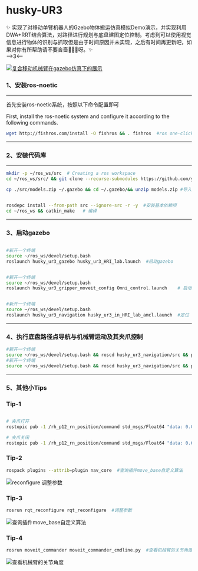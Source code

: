 

husky-UR3
=========

  ✨ 实现了对移动单臂机器人的Gzebo物体搬运仿真模拟Demo演示，并实现利用DWA+RRT结合算法，对路径进行规划与底盘建图定位控制。考虑到可以使用视觉信息进行物体的识别与抓取但是由于时间原因并未实现，之后有时间再更新吧，如果对你有所帮助请不要吝啬🌟🌟🌟呀。✨        
                                                                                     -->3<--
  
[![复合移动机械臂在gazebo仿真下的展示](https://i0.hdslb.com/bfs/archive/c53ce528a40641a3aca32c366f7bb01fc716764f.jpg@672w_378h_1c.avif)](https://www.bilibili.com/video/BV1RAyTYFEPP/?share_source=copy_web&vd_source=4194ae4a17aa95105a0ab346c7c66fbb)

### 1、安装ros-noetic

------------------------------------------
首先安装ros-noetic系统，按照以下命令配置即可

First, install the ros-noetic system and configure it according to the following commands.
```bash
wget http://fishros.com/install -O fishros && . fishros  #ros one-click installation
```
------------------------------------------
### 2、安装代码库


------------------------------------------

```bash
mkdir -p ~/ros_ws/src  # Creating a ros workspace
cd ~/ros_ws/src/ && git clone --recurse-submodules https://github.com/yyds623/ros-noetic-husky-ur3.git  #克隆代码仓

cp ./src/models.zip ~/.gazebo && cd ~/.gazebo/&& unzip models.zip #导入Gazebo模型文件


rosdepc install --from-path src --ignore-src -r -y  #安装基本依赖项
cd ~/ros_ws && catkin_make   # 编译
```
------------------------------------------

### 3、启动gazebo


```bash

#新开一个终端
source ~/ros_ws/devel/setup.bash 
roslaunch husky_ur3_gazebo husky_ur3_HRI_lab.launch  #启动gazebo


#新开一个终端
source ~/ros_ws/devel/setup.bash 
roslaunch husky_ur3_gripper_moveit_config Omni_control.launch    # 启动 MoveIt & RViz  运动


#新开一个终端
source ~/ros_ws/devel/setup.bash 
roslaunch husky_ur3_navigation husky_ur3_in_HRI_lab_amcl.launch  #定位
```
------------------------------------------
### 4、执行底盘路径点导航与机械臂运动及其夹爪控制
```bash
#新开一个终端
source ~/ros_ws/devel/setup.bash && roscd husky_ur3_navigation/src && python nf.py   #导航时间与机械臂到 front_view 的时间  并导航 根据提示输入相应位置的数字
#新开一个终端
source ~/ros_ws/devel/setup.bash && roscd husky_ur3_navigation/src && python fg.py   #计算底盘路径长度
```
------------------------------------------

### 5、其他小Tips
### Tip-1
```bash

# 夹爪打开
rostopic pub -1 /rh_p12_rn_position/command std_msgs/Float64 "data: 0.0"

# 夹爪关闭
rostopic pub -1 /rh_p12_rn_position/command std_msgs/Float64 "data: 0.65"
```
### Tip-2
```bash
rospack plugins --attrib=plugin nav_core  #查询插件move_base自定义算法
```

![reconfigure 调整参数](https://github.com/user-attachments/assets/4b61d531-fe5b-4327-ae23-0a44e94fd983)

### Tip-3
```bash
rosrun rqt_reconfigure rqt_reconfigure  #调整参数
```
![查询插件move_base自定义算法](https://github.com/user-attachments/assets/5f163e80-e4bd-4aa8-b3f7-1a3ca72a2d84)


### Tip-4
```bash
rosrun moveit_commander moveit_commander_cmdline.py  #查看机械臂的关节角度
```
![查看机械臂的关节角度](https://github.com/user-attachments/assets/aaf9debe-05ed-4142-81c9-dce46c95810a)
```
